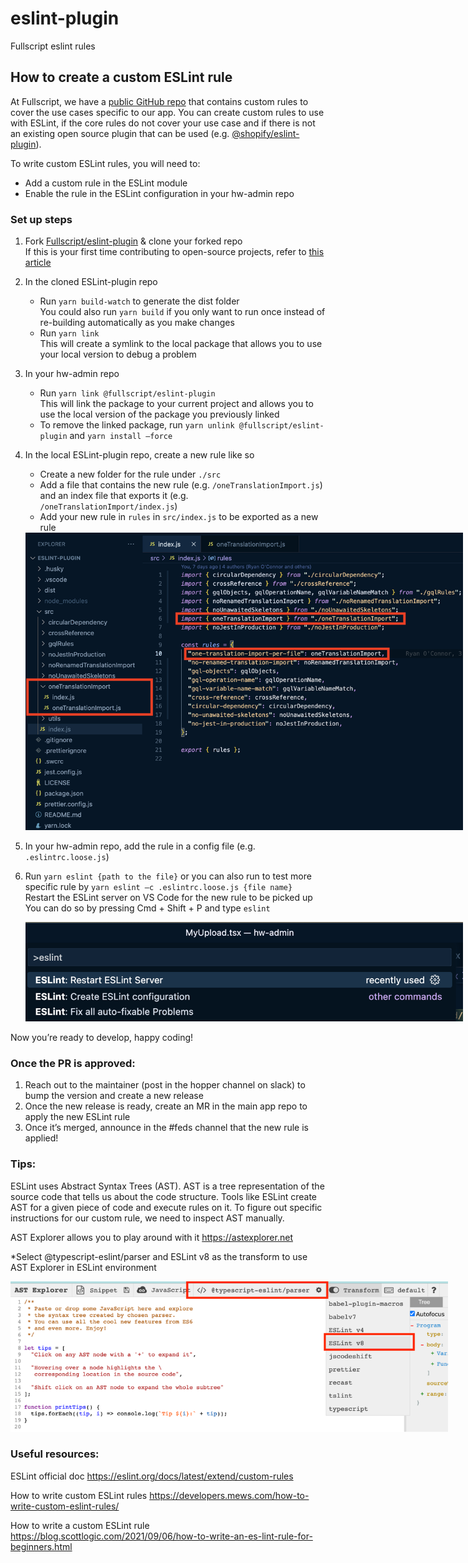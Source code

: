 # eslint-plugin
Fullscript eslint rules

## How to create a custom ESLint rule

At Fullscript, we have a [public GitHub repo](https://github.com/Fullscript/eslint-plugin) that contains custom rules to cover the use cases specific to our app.
You can create custom rules to use with ESLint, if the core rules do not cover your use case and if there is not an existing open source plugin that can be used (e.g. [@shopify/eslint-plugin](https://github.com/Shopify/web-configs/tree/main/packages/eslint-plugin)).

To write custom ESLint rules, you will need to:
- Add a custom rule in the ESLint module
- Enable the rule in the ESLint configuration in your hw-admin repo

### Set up steps
1. Fork [Fullscript/eslint-plugin](https://github.com/Fullscript/eslint-plugin) & clone your forked repo<br />
If this is your first time contributing to open-source projects, refer to [this article](https://dev.to/codesphere/how-to-start-contributing-to-open-source-projects-on-github-534n)
2. In the cloned ESLint-plugin repo
    - Run `yarn build-watch` to generate the dist folder<br />
    You could also run `yarn build` if you only want to run once instead of re-building automatically as you make changes
    - Run `yarn link`<br />
    This will create a symlink to the local package that allows you to use your local version to debug a problem
3. In your hw-admin repo
    - Run `yarn link @fullscript/eslint-plugin`<br />
This will link the package to your current project and allows you to use the local version of the package you previously linked
    - To remove the linked package, run `yarn unlink @fullscript/eslint-plugin` and `yarn install –force`

1. In the local ESLint-plugin repo, create a new rule like so
    - Create a new folder for the rule under `./src`
    - Add a file that contains the new rule (e.g. `/oneTranslationImport.js`) and an index file that exports it  (e.g. `/oneTranslationImport/index.js`)
    - Add your new rule in `rules` in `src/index.js` to be exported as a new rule
    <img src="./assets/create-new-rule.png" alt="Add a new rule" style="max-width: 700px">
2. In your hw-admin repo, add the rule in a config file (e.g. `.eslintrc.loose.js`)
3. Run `yarn eslint {path to the file}` or you can also run to test more specific rule by `yarn eslint —c .eslintrc.loose.js {file name}`<br />
    Restart the ESLint server on VS Code for the new rule to be picked up<br />
    You can do so by pressing Cmd + Shift + P and type `eslint`

    <img src="./assets/restart-eslint-server.png" alt="Add a new rule" style="max-width: 700px">

Now you’re ready to develop, happy coding!

### Once the PR is approved:
1. Reach out to the maintainer (post in the hopper channel on slack) to bump the version and create a new release
2. Once the new release is ready, create an MR in the main app repo to apply the new ESLint rule
3. Once it’s merged, announce in the #feds channel that the new rule is applied!

### Tips:
ESLint uses Abstract Syntax Trees (AST). AST is a tree representation of the source code that tells us about the code structure. Tools like ESLint create AST for a given piece of code and execute rules on it. To figure out specific instructions for our custom rule, we need to inspect AST manually.

AST Explorer allows you to play around with it
https://astexplorer.net

*Select @typescript-eslint/parser and ESLint v8 as the transform to use AST Explorer in ESLint environment

  <img src="./assets/ast-explorer.png" alt="Add a new rule" style="max-width: 700px">

### Useful resources:
ESLint official doc
https://eslint.org/docs/latest/extend/custom-rules

How to write custom ESLint rules
https://developers.mews.com/how-to-write-custom-eslint-rules/

How to write a custom ESLint rule
https://blog.scottlogic.com/2021/09/06/how-to-write-an-es-lint-rule-for-beginners.html
